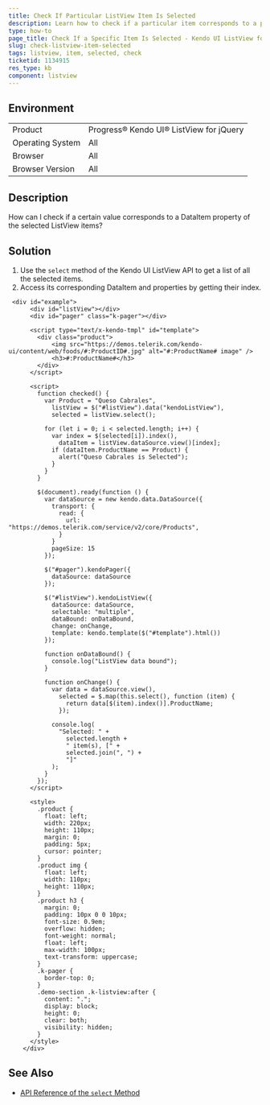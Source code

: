 ```yaml
---
title: Check If Particular ListView Item Is Selected
description: Learn how to check if a particular item corresponds to a property of the selected items in the Kendo UI ListView.
type: how-to
page_title: Check If a Specific Item Is Selected - Kendo UI ListView for jQuery
slug: check-listview-item-selected
tags: listview, item, selected, check
ticketid: 1134915
res_type: kb
component: listview
---
```


## Environment

<table>
 <tr>
  <td>Product</td>
  <td>Progress® Kendo UI® ListView for jQuery</td>
 </tr>
 <tr>
  <td>Operating System</td>
  <td>All</td>
 </tr>
 <tr>
  <td>Browser</td>
  <td>All</td>
 </tr>
 <tr>
  <td>Browser Version</td>
  <td>All</td>
 </tr>
</table>

## Description

How can I check if a certain value corresponds to a DataItem property of the selected ListView items?

## Solution

1. Use the `select` method of the Kendo UI ListView API to get a list of all the selected items.
1. Access its corresponding DataItem and properties by getting their index.

```dojo
 <div id="example">
      <div id="listView"></div>
      <div id="pager" class="k-pager"></div>

      <script type="text/x-kendo-tmpl" id="template">
        <div class="product">
            <img src="https://demos.telerik.com/kendo-ui/content/web/foods/#:ProductID#.jpg" alt="#:ProductName# image" />
            <h3>#:ProductName#</h3>
        </div>
      </script>

      <script>
        function checked() {
          var Product = "Queso Cabrales",
            listView = $("#listView").data("kendoListView"),
            selected = listView.select();

          for (let i = 0; i < selected.length; i++) {
            var index = $(selected[i]).index(),
              dataItem = listView.dataSource.view()[index];
            if (dataItem.ProductName == Product) {
              alert("Queso Cabrales is Selected");
            }
          }
        }

        $(document).ready(function () {
          var dataSource = new kendo.data.DataSource({
            transport: {
              read: {
                url: "https://demos.telerik.com/service/v2/core/Products",
              }
            }
            pageSize: 15
          });

          $("#pager").kendoPager({
            dataSource: dataSource
          });

          $("#listView").kendoListView({
            dataSource: dataSource,
            selectable: "multiple",
            dataBound: onDataBound,
            change: onChange,
            template: kendo.template($("#template").html())
          });

          function onDataBound() {
            console.log("ListView data bound");
          }

          function onChange() {
            var data = dataSource.view(),
              selected = $.map(this.select(), function (item) {
                return data[$(item).index()].ProductName;
              });

            console.log(
              "Selected: " +
                selected.length +
                " item(s), [" +
                selected.join(", ") +
                "]"
            );
          }
        });
      </script>

      <style>
        .product {
          float: left;
          width: 220px;
          height: 110px;
          margin: 0;
          padding: 5px;
          cursor: pointer;
        }
        .product img {
          float: left;
          width: 110px;
          height: 110px;
        }
        .product h3 {
          margin: 0;
          padding: 10px 0 0 10px;
          font-size: 0.9em;
          overflow: hidden;
          font-weight: normal;
          float: left;
          max-width: 100px;
          text-transform: uppercase;
        }
        .k-pager {
          border-top: 0;
        }
        .demo-section .k-listview:after {
          content: ".";
          display: block;
          height: 0;
          clear: both;
          visibility: hidden;
        }
      </style>
    </div>
```

## See Also

* [API Reference of the `select` Method](https://docs.telerik.com/kendo-ui/api/javascript/ui/listview/methods/select)

